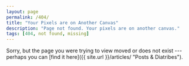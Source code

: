 ```yaml
---
layout: page
permalink: /404/
title: "Your Pixels are on Another Canvas"
description: "Page not found. Your pixels are on another canvas."
tags: [404, not found, missing]
---  
```


Sorry, but the page you were trying to view moved or does not exist --- perhaps you can [find it here]({{ site.url }}/articles/ "Posts & Diatribes").

<script type="text/javascript">
  var GOOG_FIXURL_LANG = 'en';
  var GOOG_FIXURL_SITE = 'http://mademistakes.com'
</script>
<script type="text/javascript"
  src="http://linkhelp.clients.google.com/tbproxy/lh/wm/fixurl.js">
</script>